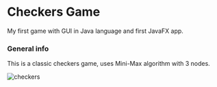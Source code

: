 # Checkers Game
My first game with GUI in Java language and first JavaFX app.

### General info
This is a classic checkers game, uses Mini-Max algorithm with 3 nodes.

![checkers](https://user-images.githubusercontent.com/76902659/120990320-b61c9580-c780-11eb-9082-c4edc57dad30.JPG)
